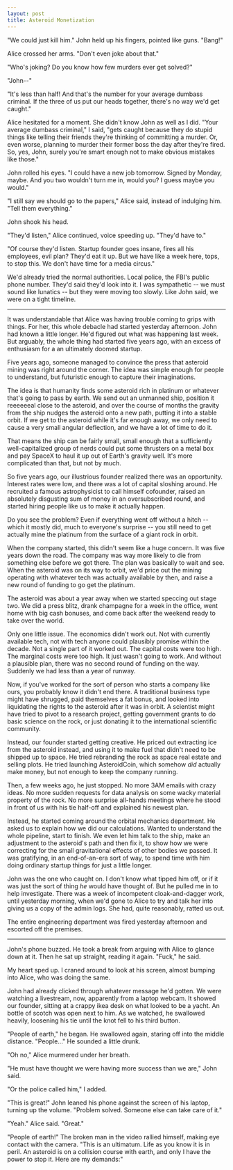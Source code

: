 ```yaml
---
layout: post
title: Asteroid Monetization
---
```


"We could just kill him."  John held up his fingers, pointed like
guns.  "Bang!"

Alice crossed her arms.  "Don't even joke about that."

"Who's joking?  Do you know how few murders ever get solved?"

"John--"

"It's less than half!  And that's the number for your average dumbass
criminal.  If the three of us put our heads together, there's no way
we'd get caught."

Alice hesitated for a moment.  She didn't know John as well as I did.
"Your average dumbass criminal," I said, "gets caught because they do
stupid things like telling their friends they're thinking of
committing a murder.  Or, even worse, planning to murder their former
boss the day after they're fired.  So, yes, John, surely you're smart
enough not to make obvious mistakes like those."

John rolled his eyes.  "I could have a new job tomorrow.  Signed by
Monday, maybe.  And you two wouldn't turn me in, would you?  I guess
maybe you would."

"I still say we should go to the papers," Alice said, instead of
indulging him.  "Tell them everything."

John shook his head.

"They'd listen," Alice continued, voice speeding up.  "They'd have
to."

"Of course they'd listen.  Startup founder goes insane, fires all his
employees, evil plan?  They'd eat it up.  But we have like a week
here, tops, to stop this.  We don't have time for a media circus."

We'd already tried the normal authorities.  Local police, the FBI's
public phone number.  They'd said they'd look into it.  I was
sympathetic -- we must sound like lunatics -- but they were moving too
slowly.  Like John said, we were on a tight timeline.

---

It was understandable that Alice was having trouble coming to grips
with things.  For her, this whole debacle had started yesterday
afternoon.  John had known a little longer.  He'd figured out what was
happening last week.  But arguably, the whole thing had started five
years ago, with an excess of enthusiasm for a an ultimately doomed
startup.

Five years ago, someone managed to convince the press that asteroid
mining was right around the corner.  The idea was simple enough for
people to understand, but futuristic enough to capture their
imaginations.

The idea is that humanity finds some asteroid rich in platinum or
whatever that's going to pass by earth.  We send out an unmanned ship,
position it reeeeeeal close to the asteroid, and over the course of
months the gravity from the ship nudges the asteroid onto a new path,
putting it into a stable orbit.  If we get to the asteroid while it's
far enough away, we only need to cause a very small angular
deflection, and we have a lot of time to do it.

That means the ship can be fairly small, small enough that a
sufficiently well-capitalized group of nerds could put some thrusters
on a metal box and pay SpaceX to haul it up out of Earth's gravity
well.  It's more complicated than that, but not by much.

So five years ago, our illustrious founder realized there was an
opportunity.  Interest rates were low, and there was a lot of capital
sloshing around.  He recruited a famous astrophysicist to call himself
cofounder, raised an absolutely disgusting sum of money in an
oversubscribed round, and started hiring people like us to make it
actually happen.

Do you see the problem?  Even if everything went off without a hitch
-- which it mostly did, much to everyone's surprise -- you still need
to get actually mine the platinum from the surface of a giant rock in
orbit.

When the company started, this didn't seem like a huge concern.  It
was five years down the road.  The company was way more likely to die
from something else before we got there.  The plan was basically to
wait and see.  When the asteroid was on its way to orbit, we'd price
out the mining operating with whatever tech was actually available by
then, and raise a new round of funding to go get the platinum.

The asteroid was about a year away when we started speccing out stage
two.  We did a press blitz, drank champagne for a week in the office,
went home with big cash bonuses, and come back after the weekend ready
to take over the world.

Only one little issue.  The economics didn't work out.  Not with
currently available tech, not with tech anyone could plausibly promise
within the decade.  Not a single part of it worked out.  The capital
costs were too high.  The marginal costs were too high.  It just
wasn't going to work.  And without a plausible plan, there was no
second round of funding on the way.  Suddenly we had less than a year
of runway.

Now, if you've worked for the sort of person who starts a company like
ours, you probably know it didn't end there.  A traditional business
type might have shrugged, paid themselves a fat bonus, and looked into
liquidating the rights to the asteroid after it was in orbit.  A
scientist might have tried to pivot to a research project, getting
government grants to do basic science on the rock, or just donating it
to the international scientific community.

Instead, our founder started getting creative.  He priced out
extracting ice from the asteroid instead, and using it to make fuel
that didn't need to be shipped up to space.  He tried rebranding the
rock as space real estate and selling plots.  He tried launching
AsteroidCoin, which somehow *did* actually make money, but not enough
to keep the company running.

Then, a few weeks ago, he just stopped.  No more 3AM emails with crazy
ideas.  No more sudden requests for data analysis on some wacky
material property of the rock.  No more surprise all-hands meetings
where he stood in front of us with his tie half-off and explained his
newest plan.

Instead, he started coming around the orbital mechanics department.
He asked us to explain how we did our calculations.  Wanted to
understand the whole pipeline, start to finish.  We even let him talk
to the ship, make an adjustment to the asteroid's path and then fix
it, to show how we were correcting for the small gravitational effects
of other bodies we passed.  It was gratifying, in an end-of-an-era
sort of way, to spend time with him doing ordinary startup things for
just a little longer.

John was the one who caught on.  I don't know what tipped him off, or
if it was just the sort of thing *he* would have thought of.  But he
pulled me in to help investigate.  There was a week of incompetent
cloak-and-dagger work, until yesterday morning, when we'd gone to
Alice to try and talk her into giving us a copy of the admin logs.
She had, quite reasonably, ratted us out.

The entire engineering department was fired yesterday afternoon and
escorted off the premises.

---

John's phone buzzed.  He took a break from arguing with Alice to
glance down at it.  Then he sat up straight, reading it again.
"Fuck," he said.

My heart sped up.  I craned around to look at his screen, almost
bumping into Alice, who was doing the same.

John had already clicked through whatever message he'd gotten.  We
were watching a livestream, now, apparently from a laptop webcam.  It
showed our founder, sitting at a crappy ikea desk on what looked to be
a yacht.  An bottle of scotch was open next to him.  As we watched, he
swallowed heavily, loosening his tie until the knot fell to his third
button.

"People of earth," he began.  He swallowed again, staring off into the
middle distance.  "People..."  He sounded a little drunk.

"Oh no," Alice murmered under her breath.

"He must have thought we were having more success than we are," John
said.

"Or the police called him," I added.

"This is great!"  John leaned his phone against the screen of his
laptop, turning up the volume.  "Problem solved.  Someone else can
take care of it."

"Yeah." Alice said.  "Great."

"People of earth!"  The broken man in the video rallied himself,
making eye contact with the camera.  "This is an ultimatum.  Life as
you know it is in peril.  An asteroid is on a collision course with
earth, and only I have the power to stop it.  Here are my demands:"
